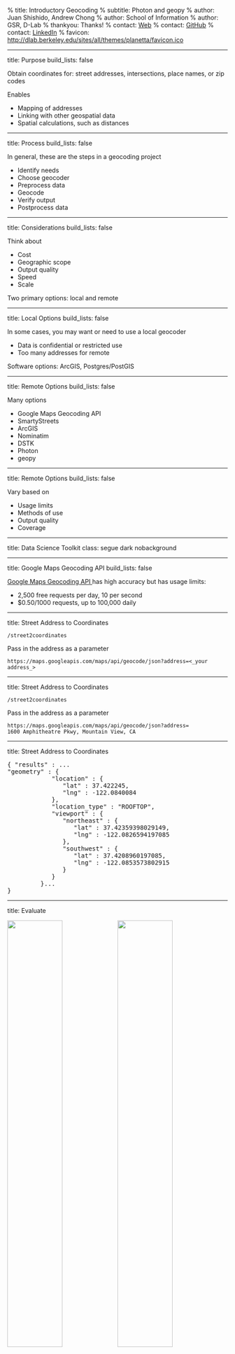 % title: Introductory Geocoding
% subtitle: Photon and geopy
% author: Juan Shishido, Andrew Chong 
% author: School of Information
% author: GSR, D-Lab
% thankyou: Thanks!
% contact: <a href="http://people.ischool.berkeley.edu/~juanshishido/">Web</a>
% contact: <a href="https://github.com/juanshishido">GitHub</a>
% contact: <a href="http://www.linkedin.com/in/juanshishido/">LinkedIn</a>
% favicon: http://dlab.berkeley.edu/sites/all/themes/planetta/favicon.ico

---
title: Purpose
build_lists: false

Obtain coordinates for: street addresses, intersections, place names, or zip codes

Enables

- Mapping of addresses
- Linking with other geospatial data
- Spatial calculations, such as distances

---
title: Process
build_lists: false

In general, these are the steps in a geocoding project

- Identify needs
- Choose geocoder
- Preprocess data
- Geocode
- Verify output
- Postprocess data

---
title: Considerations
build_lists: false

Think about

- Cost
- Geographic scope
- Output quality
- Speed
- Scale

Two primary options: local and remote

---
title: Local Options
build_lists: false

In some cases, you may want or need to use a local geocoder

- Data is confidential or restricted use
- Too many addresses for remote

Software options: ArcGIS, Postgres/PostGIS

---
title: Remote Options
build_lists: false

Many options

- Google Maps Geocoding API
- SmartyStreets
- ArcGIS
- Nominatim
- DSTK
- Photon
- geopy

---
title: Remote Options
build_lists: false

Vary based on

- Usage limits
- Methods of use
- Output quality
- Coverage

---
title: Data Science Toolkit
class: segue dark nobackground

---
title: Google Maps Geocoding API 
build_lists: false

<a href="https://developers.google.com/maps/documentation/geocoding/intro" target="_blank">Google Maps Geocoding API </a> has high accuracy but has usage limits: 

- 2,500 free requests per day, 10 per second 
- $0.50/1000 requests, up to 100,000 daily 

---
title: Street Address to Coordinates

```/street2coordinates```

Pass in the address as a parameter

    https://maps.googleapis.com/maps/api/geocode/json?address=<_your address_>

---
title: Street Address to Coordinates

```/street2coordinates```

Pass in the address as a parameter

    https://maps.googleapis.com/maps/api/geocode/json?address=
    1600 Amphitheatre Pkwy, Mountain View, CA

---
title: Street Address to Coordinates

<pre class="prettyprint" data-lang="JSON">
{ "results" : ...
"geometry" : {
            "location" : {
               "lat" : 37.422245,
               "lng" : -122.0840084
            },
            "location_type" : "ROOFTOP",
            "viewport" : {
               "northeast" : {
                  "lat" : 37.42359398029149,
                  "lng" : -122.0826594197085
               },
               "southwest" : {
                  "lat" : 37.4208960197085,
                  "lng" : -122.0853573802915
               }
            }
         }...
}
</pre>

---
title: Evaluate

<img height=auto width=50% src="figures/google_hq_dstk_coords.png"><img height=auto width=50% src="figures/google_hq_address.png">

---
title: Try It
build_lists: false

    https://maps.googleapis.com/maps/api/geocode/json?address=<_your address_>

What happens when

- State is omitted
- Zip code is omitted
- Commas are removed
- Mix case

---
title: Photon
class: segue dark nobackground

---
title: Photon
build_lists: false

<a href="http://photon.komoot.de/" target="_blank">Photon</a> is free and open source

- Uses <a href="http://www.openstreetmap.org/" target="_blank">OpenStreetMap</a> data
- Worldwide coverage
- Multilingual search
- Typo tolerance
- Fast & scalable

However, "extensive usage will be throttled"

---
title: Photon API

Search

    photon.komoot.de/api/?q=berkeley

Limit number of results

    photon.komoot.de/api/?q=berkeley&limit=1

Preferred language

    photon.komoot.de/api/?q=berkeley&lang=fr

---
title: Photon API

Pass in the address as a parameter

    photon.komoot.de/api/?q=
    1600 Amphitheatre Pkwy, Mountain View, CA


---
title: Photon API

<pre class="prettyprint" data-lang="JSON">
{"features": [{
  "properties": {
    "osm_key":"office",
    "street":"Amphitheatre Parkway",
    "name":"Google Headquaters",
    "osm_id":2192620021,
    "osm_type":"N",
    "osm_value":"commercial",
  },
  "type":"Feature",
  "geometry": {
    "type":"Point",
    <b>"coordinates":[-122.0850862,37.4228139]</b>
  }
}],
"type":"FeatureCollection"}
</pre>

<a href="http://photon.komoot.de/api/?q=1600%20Amphitheatre%20Pkwy,%20Mountain%20View,%20CA" target="_blank">Full output</a>

---
title: Evaluate

<img height=auto width=50% src="figures/google_hq_photon_coords.png"><img height=auto width=50% src="figures/google_hq_address.png">

---
title: Bonus: geopy
class: segue dark nobackground

---
title: geopy
build_lists: false

Geocoding with Python

Access to many geocoding services

  - OpenStreetMap Nominatim
  - ESRI ArcGIS
  - Google Geocoding API
  - Baidu Maps
  - Bing Maps

<a href="https://github.com/geopy/geopy" target="_blank">geopy on GitHub</a>

---
title: geopy
build_lists: false

Example from the docs

    $ pip install geopy

<pre class="prettyprint" data-lang="python">
>>> import geopy
>>> from geopy.geocoders import Nominatim
>>> geolocator = Nominatim()
>>> location = geolocator.geocode("1600 Amphitheatre Pkwy, Mountain View, CA")
>>> print((location.latitude, location.longitude))
<b>(37.4228139, -122.0850862)</b>
</pre>

You can also reverse geocode, calculate distances, and more

Check out the geopy <a href="http://geopy.readthedocs.org/en/latest/" target="_blank">documentation</a>

---
title: JSON
class: segue dark nobackground

---
title: JSON Output
build_lists: false

JavaScript Object Notation

- Format typically used to send data between a server and web app

Convert JSON to CSV

- Write a script in Python, R, etc.
- Use other modules, e.g., ```pandas```

---
title: JSON to CSV

<pre class="prettyprint" data-lang="python">
import pandas as pd

# load JSON as DataFrame
json_data = pd.read_json("coordinates.json").T

# to CSV
json_data.to_csv("geocoded.csv")
</pre>

Note: ```.T``` transposes the DataFrame

---
title: Problems in Reference Data 
build_lists: false 

Varies over services (remote & local)

- Incorrect street ranges, inaccurate or low quality features 
- Inaccurate feature attributes

Year matching between geocoded and reference data

- Missing streets
- Address changes


---
title: Verify Output
build_lists: false

Ways to assess quality

- Compare input street name to ```street_name```
- Count missing values
- Test against sub-sample with known or high-quality coordinates 

Because results are based on an underlying database or interpolation method, there will be variation in coordinate quality. In cases where the results are not good enough, consider using another service for those addresses.

---
title: Postprocess

To GeoJSON

Link to Census Blocks

    http://data.fcc.gov/api/block/find?latitude=<_latitude_>&longitude=<_longitude_>

Block FIPS="<b>060855046011175</b>"

The first two characters (<b>06</b>) indicate the <b>state</b> (CA), the next three (<b>085</b>) indicate the <b>county</b> (Alameda), the next 6 indicate the <b>census tract</b> (<b>5046.01</b>) and the last four characters indicates the census <b>block</b> group and block number (<b>1175</b>).  The first digit of the block identifies the block group.

---
title: Mapping

Several options

- Leaflet
- geojson.io
- CartoDB
- ArcGIS/QGIS
- GeoCanvas
- Python

---
title: Best Practices
build_lists: false

Preprocess data

- Formatting
- Components

Sample and test

Use multiple sources

Map results to verify

---
title: Tutorial
build_lists: false

Clone the repo or download the zip file from:

<a href="http://bit.ly/dlab-geocoding" target="_blank">bit.ly/dlab-geocoding</a>

Navigate to the directory and start an IPython notebook instance

    $ ipython notebook

Let's get to work

We'll create a map of the 44 BART stations in the Bay Area